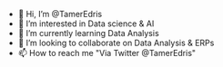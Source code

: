 - 👋 Hi, I’m @TamerEdris
- 👀 I’m interested in Data science & AI
- 🌱 I’m currently learning Data Analysis
- 💞️ I’m looking to collaborate on Data Analysis & ERPs
- 📫 How to reach me "Via Twitter @TamerEdris"

<!---
TamerEdris/TamerEdris is a ✨ special ✨ repository because its `README.md` (this file) appears on your GitHub profile.
You can click the Preview link to take a look at your changes.
--->
